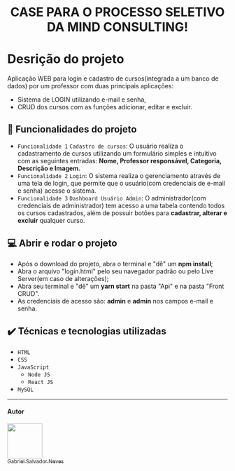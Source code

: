 <h1 align="center"> CASE PARA O PROCESSO SELETIVO DA MIND CONSULTING! </h1>

# Desrição do projeto

Aplicação WEB para login e cadastro de cursos(integrada a um banco de dados) por um professor com duas principais aplicações:
 
- Sistema de LOGIN utilizando e-mail e senha,
- CRUD dos cursos com as funções adicionar, editar e excluir. 
      
## :hammer: Funcionalidades do projeto

- `Funcionalidade 1` `Cadastro de cursos`: O usuário realiza o cadastramento de cursos utilizando um formulário simples e intuitivo com as seguintes entradas: **Nome,
Professor responsável, Categoria, Descrição e Imagem.**
- `Funcionalidade 2` `Login`: O sistema realiza o gerenciamento através de uma tela de login, que permite que o usuário(com credenciais de e-mail e senha) acesse o sistema.
- `Funcionalidade 3` `Dashboard Usuário Admin`: O administrador(com credenciais de administrador) tem acesso a uma tabela contendo todos os cursos cadastrados, além de possuir botões para **cadastrar, alterar e excluir** qualquer curso.

## :computer: Abrir e rodar o projeto

- Após o download do projeto, abra o terminal e "dê" um **npm install**;
- Abra o arquivo "login.html" pelo seu navegador padrão ou pelo Live Server(em caso de alterações);
- Abra seu terminal e "dê" um **yarn start** na pasta "Api" e na pasta "Front CRUD".
- As credenciais de acesso são: **admin** e **admin** nos campos e-mail e senha.
## ✔️ Técnicas e tecnologias utilizadas

- ``HTML``
- ``CSS``
- ``JavaScript``
  - ``Node JS``
  - ``React JS``
- ``MySQL``

________________________________________________________

#### Autor

[<img src="https://avatars.githubusercontent.com/u/107501589?v=4" width=80><br><sub>Gabriel Salvador Neves</sub>](https://github.com/GabrielSN03)

